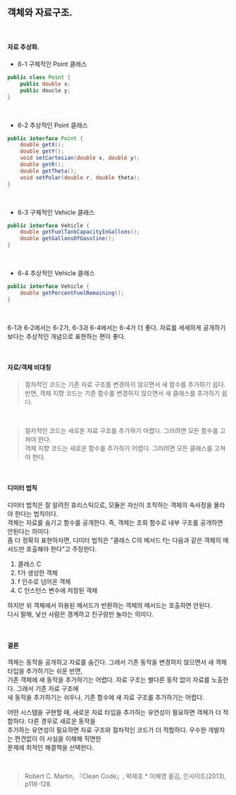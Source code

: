 ## 객체와 자료구조.

<br>

#### 자료 추상화.

* 6-1 구체적인 Point 클래스 <br>

```java
public class Point {
    public double x;
    public doucle y;
}
```

<br>

* 6-2 추상적인 Point 클래스 <br>

```java
public interface Point {
    double getX();
    double getY();
    void setCartesian(double x, double y);
    double getR();
    double getTheta();
    void setPolar(double r, double theta);
}
```

<br>

* 6-3 구체적인 Vehicle 클래스 <br>

```java
public interface Vehicle {
    double getFuelTankCapacityInGallons();
    double getGallonsOfGasoline();
}
```

<br>

* 6-4 추상적인 Vehicle 클래스 <br>

```java
public interface Vehicle {
    double getPercentFuelRemaining();
}
```

<br>

6-1과 6-2에서는 6-2가, 6-3과 6-4에서는 6-4가 더 좋다. 자료를 세세하게 공개하기보다는 추상적인 개념으로 표현하는 편이 좋다. <br>

<br>

#### 자료/객체 비대칭

> 절차적인 코드는 기존 자료 구조를 변경하지 않으면서 새 함수를 추가하기 쉽다. <br>
> 반면, 객체 지향 코드는 기존 함수를 변경하지 않으면서 새 클래스를 추가하기 쉽다. <br>

<br>

> 절차적인 코드는 새로운 자료 구조를 추가하기 어렵다. 그러려면 모든 함수를 고쳐야 한다. <br>
> 객체 지향 코드는 새로운 함수를 추가하기 어렵다. 그러려면 모든 클래스를 고쳐야 한다. <br>

<br>

#### 디미터 법칙

디미터 법칙은 잘 알려진 휴리스틱으로, 모듈은 자신이 조작하는 객체의 속사정을 몰라야 한다는 법칙이다. <br>
객체는 자료를 숨기고 함수를 공개한다. 즉, 객체는 조회 함수로 내부 구조를 공개하면 안된다는 의미다. <br>
좀 더 정확히 표현하자면, 디미터 법칙은 "클래스 C의 메서드 f는 다음과 같은 객체의 메서드만 호출해야 한다"고 주장한다. <br>

1. 클래스 C
2. f가 생성한 객체
3. f 인수로 넘어온 객체
4. C 인스턴스 변수에 저장된 객체

하지만 위 객체에서 허용된 메서드가 반환하는 객체의 메서드는 호출하면 안된다. <br>
다시 말해, 낯선 사람은 경계하고 친구랑만 놀라는 의미다. <br>

<br>

#### 결론

객체는 동작을 공개하고 자료를 숨긴다. 그래서 기존 동작을 변경하지 않으면서 새 객체 타입을 추가하기는 쉬운 반면, <br>
기존 객체에 새 동작을 추가하기는 어렵다. 자료 구조는 별다른 동작 없이 자료를 노출한다. 그래서 기존 자료 구조에 <br>
새 동작을 추가하기는 쉬우나, 기존 함수에 새 자료 구조를 추가하기는 어렵다. <br>

어떤 시스템을 구현할 때, 새로운 자료 타입을 추가하는 유연성이 필요하면 객체가 더 적합하다. 다른 경우로 새로운 동작을 <br>
추가하는 유연성이 필요하면 자료 구조와 절차적인 코드가 더 적합하다. 우수한 개발자는 편견없이 이 사실을 이해해 직면한 <br>
문제에 최적인 해결책을 선택한다. <br>

<br>

> Robert C. Martin, 『Clean Code』, 박재호 * 이해영 옮김, 인사이트(2013), p118-128.